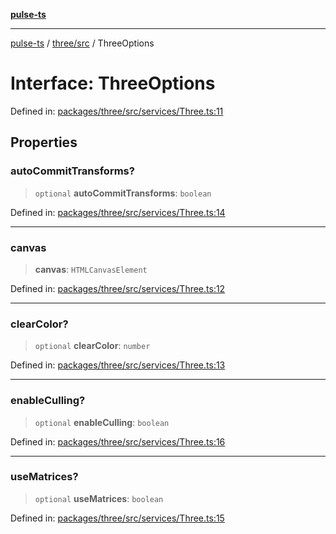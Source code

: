 [**pulse-ts**](../../../README.md)

***

[pulse-ts](../../../README.md) / [three/src](../README.md) / ThreeOptions

# Interface: ThreeOptions

Defined in: [packages/three/src/services/Three.ts:11](https://github.com/jlehett/pulse-ts/blob/4869ef2c4af7bf37d31e2edd2d6d1ba148133fb2/packages/three/src/services/Three.ts#L11)

## Properties

### autoCommitTransforms?

> `optional` **autoCommitTransforms**: `boolean`

Defined in: [packages/three/src/services/Three.ts:14](https://github.com/jlehett/pulse-ts/blob/4869ef2c4af7bf37d31e2edd2d6d1ba148133fb2/packages/three/src/services/Three.ts#L14)

***

### canvas

> **canvas**: `HTMLCanvasElement`

Defined in: [packages/three/src/services/Three.ts:12](https://github.com/jlehett/pulse-ts/blob/4869ef2c4af7bf37d31e2edd2d6d1ba148133fb2/packages/three/src/services/Three.ts#L12)

***

### clearColor?

> `optional` **clearColor**: `number`

Defined in: [packages/three/src/services/Three.ts:13](https://github.com/jlehett/pulse-ts/blob/4869ef2c4af7bf37d31e2edd2d6d1ba148133fb2/packages/three/src/services/Three.ts#L13)

***

### enableCulling?

> `optional` **enableCulling**: `boolean`

Defined in: [packages/three/src/services/Three.ts:16](https://github.com/jlehett/pulse-ts/blob/4869ef2c4af7bf37d31e2edd2d6d1ba148133fb2/packages/three/src/services/Three.ts#L16)

***

### useMatrices?

> `optional` **useMatrices**: `boolean`

Defined in: [packages/three/src/services/Three.ts:15](https://github.com/jlehett/pulse-ts/blob/4869ef2c4af7bf37d31e2edd2d6d1ba148133fb2/packages/three/src/services/Three.ts#L15)
